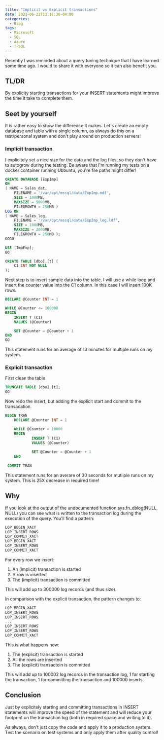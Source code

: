 ```yaml
---
title: "Implicit vs Explicit transactions"
date: 2021-06-22T13:17:30-04:00
categories:
  - Blog
tags:
  - Microsoft
  - SQL
  - Azure
  - T-SQL
---
```

Recently I was reminded about a query tuning technique that I have learned some time ago. I would to share it with everyone so it can also benefit you.

## TL/DR

By explicity starting transactions for your INSERT statements might improve the time it take to complete them.

## Seet by yourself

It is rather easy to show the difference it makes. Let's create an empty database and table with a single column, as always do this on a test/personal system and don't play around on production servers!

### Implicit transaction

I explicitely set a nice size for the data and the log files, so they don't have to autogrow during the testing. Be aware that I'm running my tests on a docker container running Ubbuntu, you're file paths might differ!

```SQL
CREATE DATABASE [ExpImp]
ON
( NAME = Sales_dat,
    FILENAME = '/var/opt/mssql/data/ExpImp.mdf',
    SIZE = 1000MB,
    MAXSIZE = 5000MB,
    FILEGROWTH = 250MB )
LOG ON
( NAME = Sales_log,
    FILENAME = '/var/opt/mssql/data/ExpImp_log.ldf',
    SIZE = 1000MB,
    MAXSIZE = 2000MB,
    FILEGROWTH = 250MB );
GOGO

USE [ImpExp];
GO

CREATE TABLE [dbo].[t] (
    C1 INT NOT NULL
);
```

Next step is to insert sample data into the table. I will use a while loop and insert the counter value into the C1 column. In this case I will insert 100K rows.

```SQL
DECLARE @Counter INT = 1

WHILE @Counter <= 100000
BEGIN
    INSERT T (C1)
    VALUES (@Counter)

    SET @Counter = @Counter + 1
END
GO
```

This statement runs for an average of 13 minutes for multiple runs on my system.

### Explicit transaction

First clean the table

```SQL
TRUNCATE TABLE [dbo].[t];
GO
```

Now redo the insert, but adding the explicit start and commit to the transacation.

```SQL
BEGIN TRAN
    DECLARE @Counter INT = 1

    WHILE @Counter < 10000
    BEGIN
            INSERT T (C1)
            VALUES (@Counter)
        
            SET @Counter = @Counter + 1
    END
 
 COMMIT TRAN
```

This statement runs for an averare of 30 seconds for mutliple runs on my system. This is 25X decrease in required time!

## Why

If you look at the output of the undocumented function sys.fn_dblog(NULL, NULL) you can see what is written to the transaction log during the execution of the query. You'll find a pattern:

```SQL
LOP_BEGIN_XACT
LOP_INSERT_ROWS
LOP_COMMIT_XACT
LOP_BEGIN_XACT
LOP_INSERT_ROWS
LOP_COMMIT_XACT
```

For every row we insert:

1. An (implicit) transaction is started
2. A row is inserted
3. The (implicit) transaction is committed

This will add up to 300000 log records (and thus size).

In comparison with the explicit transaction, the pattern changes to:

```SQL
LOP_BEGIN_XACT
LOP_INSERT_ROWS
LOP_INSERT_ROWS
...
LOP_INSERT_ROWS
LOP_INSERT_ROWS
LOP_COMMIT_XACT
```

This is what happens now:

1. The (explicit) transaction is started
2. All the rows are inserted
3. The (explicit) transactoin is committed

This will add up to 100002 log records in the transaction log, 1 for starting the transaction, 1 for committing the transaction and 100000 inserts.

## Conclusion

Just by explicitely starting and committing transactions in INSERT statements will improve the speed of the statement and will reduce your footprint on the transaction log (both in required space and writing to it).

As always, don't just copy the code and apply it to a production system. Test the scenario on test systems and only apply them after quality control!
